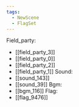 ```yaml
---
tags:
  - NewScene
  - FlagSet
---
```

Field_party:
- [[field_party_3]]
- [[field_party_0]]
- [[field_party_2]]
- [[field_party_1]]
Sound:
- [[sound_143]]
- [[sound_39]]
Bgm:
- [[bgm_116]]
Flag:
- [[flag_9476]]
